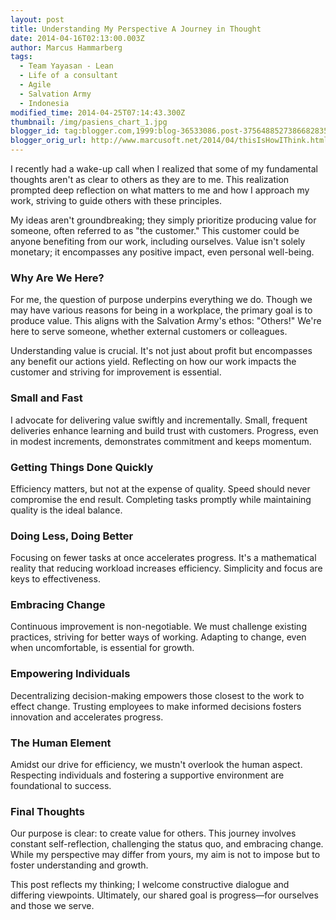 ```yaml
---
layout: post
title: Understanding My Perspective A Journey in Thought
date: 2014-04-16T02:13:00.003Z
author: Marcus Hammarberg
tags:
  - Team Yayasan - Lean
  - Life of a consultant
  - Agile
  - Salvation Army
  - Indonesia
modified_time: 2014-04-25T07:14:43.300Z
thumbnail: /img/pasiens_chart_1.jpg
blogger_id: tag:blogger.com,1999:blog-36533086.post-3756488527386682835
blogger_orig_url: http://www.marcusoft.net/2014/04/thisIsHowIThink.html
---
```


I recently had a wake-up call when I realized that some of my fundamental thoughts aren't as clear to others as they are to me. This realization prompted deep reflection on what matters to me and how I approach my work, striving to guide others with these principles.

My ideas aren't groundbreaking; they simply prioritize producing value for someone, often referred to as "the customer." This customer could be anyone benefiting from our work, including ourselves. Value isn't solely monetary; it encompasses any positive impact, even personal well-being.

### Why Are We Here?

For me, the question of purpose underpins everything we do. Though we may have various reasons for being in a workplace, the primary goal is to produce value. This aligns with the Salvation Army's ethos: "Others!" We're here to serve someone, whether external customers or colleagues.

Understanding value is crucial. It's not just about profit but encompasses any benefit our actions yield. Reflecting on how our work impacts the customer and striving for improvement is essential.

### Small and Fast

I advocate for delivering value swiftly and incrementally. Small, frequent deliveries enhance learning and build trust with customers. Progress, even in modest increments, demonstrates commitment and keeps momentum.

### Getting Things Done Quickly

Efficiency matters, but not at the expense of quality. Speed should never compromise the end result. Completing tasks promptly while maintaining quality is the ideal balance.

### Doing Less, Doing Better

Focusing on fewer tasks at once accelerates progress. It's a mathematical reality that reducing workload increases efficiency. Simplicity and focus are keys to effectiveness.

### Embracing Change

Continuous improvement is non-negotiable. We must challenge existing practices, striving for better ways of working. Adapting to change, even when uncomfortable, is essential for growth.

### Empowering Individuals

Decentralizing decision-making empowers those closest to the work to effect change. Trusting employees to make informed decisions fosters innovation and accelerates progress.

### The Human Element

Amidst our drive for efficiency, we mustn't overlook the human aspect. Respecting individuals and fostering a supportive environment are foundational to success.

### Final Thoughts

Our purpose is clear: to create value for others. This journey involves constant self-reflection, challenging the status quo, and embracing change. While my perspective may differ from yours, my aim is not to impose but to foster understanding and growth.

This post reflects my thinking; I welcome constructive dialogue and differing viewpoints. Ultimately, our shared goal is progress—for ourselves and those we serve.
